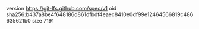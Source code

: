version https://git-lfs.github.com/spec/v1
oid sha256:b437a8be4f648186d861dfbdf4eaec8410e0df99e12464566819c486635621b0
size 7191
